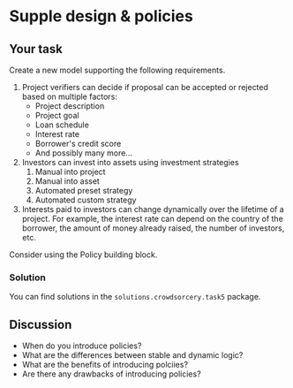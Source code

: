 # Supple design & policies

## Your task
Create a new model supporting the following requirements.

1. Project verifiers can decide if proposal can be accepted or rejected based on multiple factors:
    - Project description
    - Project goal
    - Loan schedule
    - Interest rate
    - Borrower's credit score
    - And possibly many more...
2. Investors can invest into assets using investment strategies
   1. Manual into project
   2. Manual into asset
   3. Automated preset strategy
   4. Automated custom strategy
3. Interests paid to investors can change dynamically over the lifetime of a project. For example, the interest rate can depend on the country of the borrower, the amount of money already raised, the number of investors, etc.

Consider using the Policy building block.

### Solution
You can find solutions in the `solutions.crowdsorcery.task5` package.

## Discussion
- When do you introduce policies?
- What are the differences between stable and dynamic logic?
- What are the benefits of introducing polciies?
- Are there any drawbacks of introducing policies?